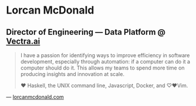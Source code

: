 # Lorcan McDonald
## Director of Engineering — Data Platform @ [Vectra.ai](https://vectra.ai)

> I have a passion for identifying ways to improve efficiency in software development, especially through automation: if a computer can do it a computer should do it. This allows my teams to spend more time on producing insights and innovation at scale.
> 
> ♥︎ Haskell, the UNIX command line, Javascript, Docker, and ♡♥︎Vim.

— [lorcanmcdonald.com](https://lorcanmcdonald.com)
